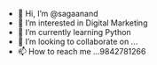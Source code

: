 - 👋 Hi, I’m @sagaanand
- 👀 I’m interested in Digital Marketing
- 🌱 I’m currently learning Python
- 💞️ I’m looking to collaborate on ...
- 📫 How to reach me ...9842781266

<!---
sagaanand/sagaanand is a ✨ special ✨ repository because its `README.md` (this file) appears on your GitHub profile.
You can click the Preview link to take a look at your changes.
--->
